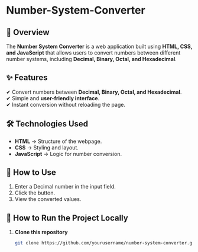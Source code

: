 # Number-System-Converter
 
## 🌟 Overview  
The **Number System Converter** is a web application built using **HTML, CSS, and JavaScript** that allows users to convert numbers between different number systems, including **Decimal, Binary, Octal, and Hexadecimal**.  

## ✨ Features  
✔ Convert numbers between **Decimal, Binary, Octal, and Hexadecimal**.  
✔ Simple and **user-friendly interface**.  
✔ Instant conversion without reloading the page.  

## 🛠️ Technologies Used  
- **HTML** → Structure of the webpage.  
- **CSS** → Styling and layout.  
- **JavaScript** → Logic for number conversion.  

## 📌 How to Use  
1. Enter a Decimal number in the input field.   
2. Click the button.  
3. View the converted values.  

## 🚀 How to Run the Project Locally  
1. **Clone this repository**  
   ```bash
   git clone https://github.com/yourusername/number-system-converter.git
